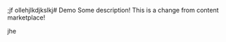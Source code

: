 <p>;jf ollehjlkdjkslkj# Demo Some description! This is a change from content marketplace!&nbsp;</p>

<p>jhe</p>
